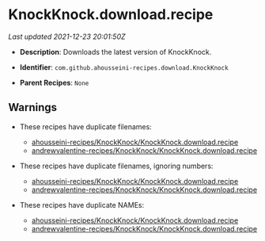 # KnockKnock.download.recipe

_Last updated 2021-12-23 20:01:50Z_

- **Description**: Downloads the latest version of KnockKnock.

- **Identifier**: `com.github.ahousseini-recipes.download.KnockKnock`

- **Parent Recipes**: `None`


## Warnings

- These recipes have duplicate filenames:
    - [ahousseini-recipes/KnockKnock/KnockKnock.download.recipe](/autopkg-dupe-tracker/ahousseini-recipes/KnockKnock/KnockKnock.download.recipe)
    - [andrewvalentine-recipes/KnockKnock/KnockKnock.download.recipe](/autopkg-dupe-tracker/andrewvalentine-recipes/KnockKnock/KnockKnock.download.recipe)

- These recipes have duplicate filenames, ignoring numbers:
    - [ahousseini-recipes/KnockKnock/KnockKnock.download.recipe](/autopkg-dupe-tracker/ahousseini-recipes/KnockKnock/KnockKnock.download.recipe)
    - [andrewvalentine-recipes/KnockKnock/KnockKnock.download.recipe](/autopkg-dupe-tracker/andrewvalentine-recipes/KnockKnock/KnockKnock.download.recipe)

- These recipes have duplicate NAMEs:
    - [ahousseini-recipes/KnockKnock/KnockKnock.download.recipe](/autopkg-dupe-tracker/ahousseini-recipes/KnockKnock/KnockKnock.download.recipe)
    - [andrewvalentine-recipes/KnockKnock/KnockKnock.download.recipe](/autopkg-dupe-tracker/andrewvalentine-recipes/KnockKnock/KnockKnock.download.recipe)